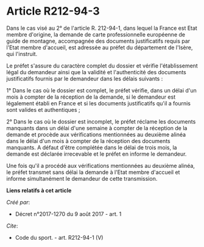 # Article R212-94-3

Dans le cas visé au 2° de l'article R. 212-94-1, dans lequel la France est Etat membre d'origine, la demande de carte
professionnelle européenne de guide de montagne, accompagnée des documents justificatifs requis par l'Etat membre d'accueil,
est adressée au préfet du département de l'Isère, qui l'instruit. 

Le préfet s'assure du caractère complet du dossier et vérifie l'établissement légal du demandeur ainsi que la validité et
l'authenticité des documents justificatifs fournis par le demandeur dans les délais suivants : 

1° Dans le cas où le dossier est complet, le préfet vérifie, dans un délai d'un mois à compter de la réception de la demande,
si le demandeur est légalement établi en France et si les documents justificatifs qu'il a fournis sont valides et
authentiques ; 

2° Dans le cas où le dossier est incomplet, le préfet réclame les documents manquants dans un délai d'une semaine à compter
de la réception de la demande et procède aux vérifications mentionnées au deuxième alinéa dans le délai d'un mois à compter
de la réception des documents manquants. A défaut d'être complétée dans le délai de trois mois, la demande est déclarée
irrecevable et le préfet en informe le demandeur. 

Une fois qu'il a procédé aux vérifications mentionnées au deuxième alinéa, le préfet transmet sans délai la demande à l'Etat
membre d'accueil et informe simultanément le demandeur de cette transmission.

**Liens relatifs à cet article**

_Créé par_:

  - Décret n°2017-1270 du 9 août 2017 - art. 1

_Cite_:

  - Code du sport. - art. R212-94-1 (V)
